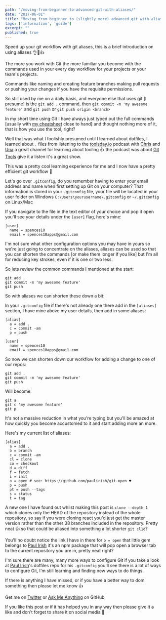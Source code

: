 ```yaml
---
path: "/moving-from-beginner-to-advanced-git-with-aliases/"
date: "2017-06-01"
title: "Moving from beginner to (slightly more) advanced git with aliases."
tags: ['information', 'guide']
excerpt: ""
published: true
---
```


Speed up your git workflow with git aliases, this is a brief introduction on
using aliases 👌🚀👍

The more you work with Git the more familiar you become with the commands used
in your every day workflow for your projects or your team's projects.

Commands like naming and creating feature branches making pull requests or
pushing your changes if you have the requisite permissions.

So still used by me on a daily basis, and everyone else that uses git [I
presume] is the `git add .` command, then `git commit -m 'my awesome feature'`
and `git push` or `git push origin <branch>`

In my short time using Git I have always just typed out the full commands
[usually with [my cheatsheet][git-cheatsheet] close to hand] and thought nothing
more of it, that is how you use the tool, right?

Well that was what I foolishly presumed until I learned about dotfiles, I
learned about `.` files from listening to the [toolsday.io][toolsday] podcast
with [Chris][chris] and [Una][una] a great channel for learning about tooling 👍
the podcast was about [Git Tools][git-tools] give it a listen it's a great show.

This was a pretty cool learning experience for me and I now have a pretty
efficient git workflow 🚀

Let's go over `.gitconfig`, do you remember having to enter your email address
and name when first setting up Git on your computer? That information is stored
in your `.gitconfig` file, your file will be located in your user folder on
Windows `C:\Users\yourusername\.gitconfig` or `~/.gitconfig` on Linux/Mac

If you navigate to the file in the text editor of your choice and pop it open
you'll see your details under the `[user]` flag, here's mine:

```shell
[user]
  name = spences10
  email = spences10apps@gmail.com
```

I'm not sure what other configuration options you may have in yours so we're
just going to concentrate on the aliases, aliases can be used so that you can
shorten the commands [or make them longer if you like] but I'm all for reducing
key strokes, even if it is one or two less.

So lets review the common commands I mentioned at the start:

```shell
git add .
git commit -m 'my awesome feature'
git push
```

So with aliases we can shorten these down a bit:

In your `.gitconfig` file if there's not already one there add in the
`[aliases]` section, I have mine above my user details, then add in some
aliases:

```shell
[alias]
  a = add .
  c = commit -am
  p = push

[user]
  name = spences10
  email = spences10apps@gmail.com
```

So now we can shorten down our workflow for adding a change to one of our repos:

```shell
git add .
git commit -m 'my awesome feature'
git push
```

Will become:

```shell
git a
git c 'my awesome feature'
git p
```

It's not a massive reduction in what you're typing but you'll be amazed at how
quickly you become accustomed to it and start adding more an more.

Here's my current list of aliases:

```shell
[alias]
  a = add .
  b = branch
  c = commit -am
  cl = clone
  co = checkout
  d = diff
  f = fetch
  i = init
  o = open # see: https://github.com/paulirish/git-open ♥
  p = push
  pt = push --tags
  s = status
  t = tag
```

A new one I have found out whilst making this post is `clone --depth 1` which
clones only the HEAD of the repository instead of the whole repository, so say
if you were cloning react you'd just get the master version rather than the
other 38 branches included in the repository. Pretty neat 👍 so that could be
aliased into something a lot shorter `git cl1d`?

You'll no doubt notice the link I have in there for `o = open` that little gem
belongs to [Paul Irish][pi] it's an npm package that will pop open a browser tab
to the current repository you are in, pretty neat right?

I'm sure there are many, many more ways to configure Git if you take a look at
[Paul Irish][pidf]'s dotfiles repo for his `.gitconfig` you'll see there is a
lot of ways to configure Git, I'm still learning and finding new ways to do
things.

If there is anything I have missed, or if you have a better way to dom something
then please let me know 👍

Get me on [Twitter][sdt] or [Ask Me Anything][ama] on GitHub

If you like this post or if it has helped you in any way then please give it a
like and don't forget to share it on social media 🙌

<!--Links-->

[git-cheatsheet]: https://github.com/spences10/cheat-sheets/blob/master/git.md
[toolsday]: http://www.toolsday.io/
[chris]: http://twitter.com/chrisdhanaraj
[una]: http://twitter.com/una
[git-tools]: http://www.toolsday.io/episodes/git.html
[pi]: https://github.com/paulirish
[pidf]: https://github.com/paulirish/dotfiles/blob/master/.gitconfig
[sdt]: https://twitter.com/ScottDevTweets
[ama]: https://github.com/spences10/ama
